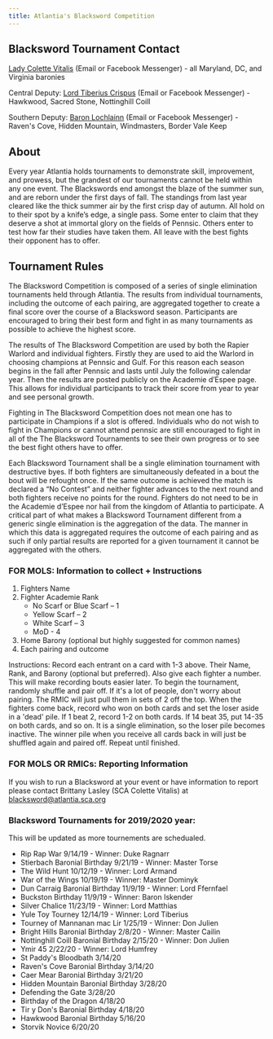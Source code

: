 ```yaml
---
title: Atlantia's Blacksword Competition
---
```

## Blacksword Tournament Contact
[Lady Colette Vitalis](blacksword@atlantia.sca.org) (Email or Facebook Messenger) - all Maryland, DC, and Virginia baronies

Central Deputy: [Lord Tiberius Crispus](Chris.bouchonnet@gmail.com) (Email or Facebook Messenger) - Hawkwood, Sacred Stone, Nottinghill Coill

Southern Deputy: [Baron Lochlainn](captjhym@gmail.com) (Email or Facebook Messenger) - Raven's Cove, Hidden Mountain, Windmasters, Border Vale Keep

## About
Every year Atlantia holds tournaments to demonstrate skill, improvement, and prowess, but the grandest of our tournaments cannot be held within any one event. The Blackswords end amongst the blaze of the summer sun, and are reborn under the first days of fall. The standings from last year cleared like the thick summer air by the first crisp day of autumn. All hold on to their spot by a knife’s edge, a single pass. Some enter to claim that they deserve a shot at immortal glory on the fields of Pennsic. Others enter to test how far their studies have taken them. All leave with the best fights their opponent has to offer.


## Tournament Rules
The Blacksword Competition is composed of a series of single elimination tournaments held through Atlantia. The results from individual tournaments, including the outcome of each pairing, are aggregated together to create a final score over the course of a Blacksword season. Participants are encouraged to bring their best form and fight in as many tournaments as possible to achieve the highest score. 

The results of The Blacksword Competition are used by both the Rapier Warlord and individual fighters. Firstly they are used to aid the Warlord in choosing champions at Pennsic and Gulf. For this reason each season begins in the fall after Pennsic and lasts until July the following calendar year. Then the results are posted publicly on the Academie d’Espee page. This allows for individual participants to track their score from year to year and see personal growth.  

Fighting in The Blacksword Competition does not mean one has to participate in Champions if a slot is offered.  Individuals who do not wish to fight in Champions or cannot attend pennsic are still encouraged to fight in all of the The Blacksword Tournaments to see their own progress or to see the best fight others have to offer.  

Each Blacksword Tournament shall be a single elimination tournament with destructive byes.  If both fighters are simultaneously defeated in a bout the bout will be refought once.  If the same outcome is achieved the match is declared a “No Contest” and neither fighter advances to the next round and both fighters receive no points for the round. Fighters do not need to be in the Academie d’Espee nor hail from the kingdom of Atlantia to participate. A critical part of what makes a Blacksword Tournament different from a generic single elimination is the aggregation of the data.  The manner in which this data is aggregated requires the outcome of each pairing and as such if only partial results are reported for a given tournament it cannot be aggregated with the others.  

### FOR MOLS: Information to collect + Instructions

1. Fighters Name
2. Fighter Academie Rank
   * No Scarf or Blue Scarf – 1  
   * Yellow Scarf – 2  
   * White Scarf – 3  
   * MoD - 4
3. Home Barony (optional but highly suggested for common names)
4. Each pairing and outcome

Instructions: Record each entrant on a card with 1-3 above. Their Name, Rank, and Barony (optional but preferred). Also give each fighter a number. This will make recording bouts easier later. To begin the tournament, randomly shuffle and pair off. If it's a lot of people, don't worry about pairing. The RMIC will just pull them in sets of 2 off the top. When the fighters come back, record who won on both cards and set the loser aside in a 'dead' pile. If 1 beat 2, record 1-2 on both cards. If 14 beat 35, put 14-35 on both cards, and so on. It is a single elimination, so the loser pile becomes inactive. The winner pile when you receive all cards back in will just be shuffled again and paired off. Repeat until finished. 

### FOR MOLS OR RMICs: Reporting Information
If you wish to run a Blacksword at your event or have information to report please contact Brittany Lasley (SCA Colette Vitalis) at blacksword@atlantia.sca.org

### Blacksword Tournaments for 2019/2020 year:
This will be updated as more tournements are schedualed. 
* Rip Rap War 9/14/19 - Winner: Duke Ragnarr
* Stierbach Baronial Birthday 9/21/19 - Winner: Master Torse
* The Wild Hunt 10/12/19 - Winner: Lord Armand
* War of the Wings 10/19/19 - Winner: Master Dominyk
* Dun Carraig Baronial Birthday 11/9/19 - Winner: Lord Ffernfael
* Buckston Birthday 11/9/19 - Winner: Baron Iskender
* Silver Chalice 11/23/19 - Winner: Lord Matthias
* Yule Toy Tourney 12/14/19 - Winner: Lord Tiberius
* Tourney of Mannanan mac Lir 1/25/19 - Winner: Don Julien
* Bright Hills Baronial Birthday 2/8/20 - Winner: Master Cailin
* Nottinghill Coill Baronial Birthday 2/15/20 - Winner: Don Julien
* Ymir 45 2/22/20 - Winner: Lord Humfrey
* St Paddy's Bloodbath 3/14/20
* Raven's Cove Baronial Birthday 3/14/20
* Caer Mear Baronial Birthday 3/21/20
* Hidden Mountain Baronial Birthday 3/28/20
* Defending the Gate 3/28/20
* Birthday of the Dragon 4/18/20
* Tir y Don's Baronial Birthday 4/18/20
* Hawkwood Baronial Birthday 5/16/20
* Storvik Novice 6/20/20

